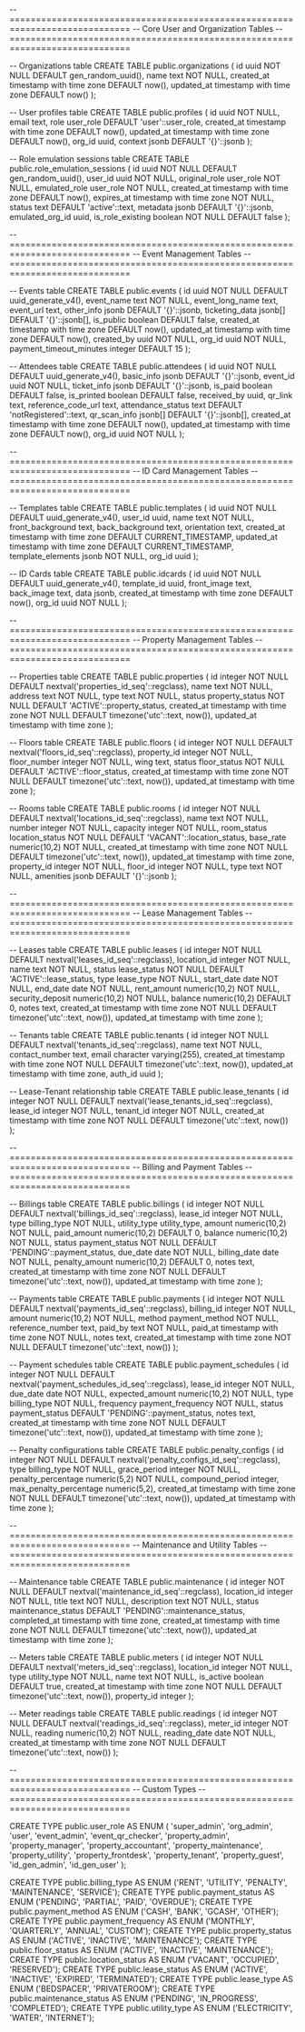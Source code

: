 -- =============================================================================
-- Core User and Organization Tables
-- =============================================================================

-- Organizations table
CREATE TABLE public.organizations (
    id uuid NOT NULL DEFAULT gen_random_uuid(),
    name text NOT NULL,
    created_at timestamp with time zone DEFAULT now(),
    updated_at timestamp with time zone DEFAULT now()
);

-- User profiles table
CREATE TABLE public.profiles (
    id uuid NOT NULL,
    email text,
    role user_role DEFAULT 'user'::user_role,
    created_at timestamp with time zone DEFAULT now(),
    updated_at timestamp with time zone DEFAULT now(),
    org_id uuid,
    context jsonb DEFAULT '{}'::jsonb
);

-- Role emulation sessions table
CREATE TABLE public.role_emulation_sessions (
    id uuid NOT NULL DEFAULT gen_random_uuid(),
    user_id uuid NOT NULL,
    original_role user_role NOT NULL,
    emulated_role user_role NOT NULL,
    created_at timestamp with time zone DEFAULT now(),
    expires_at timestamp with time zone NOT NULL,
    status text DEFAULT 'active'::text,
    metadata jsonb DEFAULT '{}'::jsonb,
    emulated_org_id uuid,
    is_role_existing boolean NOT NULL DEFAULT false
);

-- =============================================================================
-- Event Management Tables
-- =============================================================================

-- Events table
CREATE TABLE public.events (
    id uuid NOT NULL DEFAULT uuid_generate_v4(),
    event_name text NOT NULL,
    event_long_name text,
    event_url text,
    other_info jsonb DEFAULT '{}'::jsonb,
    ticketing_data jsonb[] DEFAULT '{}'::jsonb[],
    is_public boolean DEFAULT false,
    created_at timestamp with time zone DEFAULT now(),
    updated_at timestamp with time zone DEFAULT now(),
    created_by uuid NOT NULL,
    org_id uuid NOT NULL,
    payment_timeout_minutes integer DEFAULT 15
);

-- Attendees table
CREATE TABLE public.attendees (
    id uuid NOT NULL DEFAULT uuid_generate_v4(),
    basic_info jsonb DEFAULT '{}'::jsonb,
    event_id uuid NOT NULL,
    ticket_info jsonb DEFAULT '{}'::jsonb,
    is_paid boolean DEFAULT false,
    is_printed boolean DEFAULT false,
    received_by uuid,
    qr_link text,
    reference_code_url text,
    attendance_status text DEFAULT 'notRegistered'::text,
    qr_scan_info jsonb[] DEFAULT '{}'::jsonb[],
    created_at timestamp with time zone DEFAULT now(),
    updated_at timestamp with time zone DEFAULT now(),
    org_id uuid NOT NULL
);

-- =============================================================================
-- ID Card Management Tables
-- =============================================================================

-- Templates table
CREATE TABLE public.templates (
    id uuid NOT NULL DEFAULT uuid_generate_v4(),
    user_id uuid,
    name text NOT NULL,
    front_background text,
    back_background text,
    orientation text,
    created_at timestamp with time zone DEFAULT CURRENT_TIMESTAMP,
    updated_at timestamp with time zone DEFAULT CURRENT_TIMESTAMP,
    template_elements jsonb NOT NULL,
    org_id uuid
);

-- ID Cards table
CREATE TABLE public.idcards (
    id uuid NOT NULL DEFAULT uuid_generate_v4(),
    template_id uuid,
    front_image text,
    back_image text,
    data jsonb,
    created_at timestamp with time zone DEFAULT now(),
    org_id uuid NOT NULL
);

-- =============================================================================
-- Property Management Tables
-- =============================================================================

-- Properties table
CREATE TABLE public.properties (
    id integer NOT NULL DEFAULT nextval('properties_id_seq'::regclass),
    name text NOT NULL,
    address text NOT NULL,
    type text NOT NULL,
    status property_status NOT NULL DEFAULT 'ACTIVE'::property_status,
    created_at timestamp with time zone NOT NULL DEFAULT timezone('utc'::text, now()),
    updated_at timestamp with time zone
);

-- Floors table
CREATE TABLE public.floors (
    id integer NOT NULL DEFAULT nextval('floors_id_seq'::regclass),
    property_id integer NOT NULL,
    floor_number integer NOT NULL,
    wing text,
    status floor_status NOT NULL DEFAULT 'ACTIVE'::floor_status,
    created_at timestamp with time zone NOT NULL DEFAULT timezone('utc'::text, now()),
    updated_at timestamp with time zone
);

-- Rooms table
CREATE TABLE public.rooms (
    id integer NOT NULL DEFAULT nextval('locations_id_seq'::regclass),
    name text NOT NULL,
    number integer NOT NULL,
    capacity integer NOT NULL,
    room_status location_status NOT NULL DEFAULT 'VACANT'::location_status,
    base_rate numeric(10,2) NOT NULL,
    created_at timestamp with time zone NOT NULL DEFAULT timezone('utc'::text, now()),
    updated_at timestamp with time zone,
    property_id integer NOT NULL,
    floor_id integer NOT NULL,
    type text NOT NULL,
    amenities jsonb DEFAULT '{}'::jsonb
);

-- =============================================================================
-- Lease Management Tables
-- =============================================================================

-- Leases table
CREATE TABLE public.leases (
    id integer NOT NULL DEFAULT nextval('leases_id_seq'::regclass),
    location_id integer NOT NULL,
    name text NOT NULL,
    status lease_status NOT NULL DEFAULT 'ACTIVE'::lease_status,
    type lease_type NOT NULL,
    start_date date NOT NULL,
    end_date date NOT NULL,
    rent_amount numeric(10,2) NOT NULL,
    security_deposit numeric(10,2) NOT NULL,
    balance numeric(10,2) DEFAULT 0,
    notes text,
    created_at timestamp with time zone NOT NULL DEFAULT timezone('utc'::text, now()),
    updated_at timestamp with time zone
);

-- Tenants table
CREATE TABLE public.tenants (
    id integer NOT NULL DEFAULT nextval('tenants_id_seq'::regclass),
    name text NOT NULL,
    contact_number text,
    email character varying(255),
    created_at timestamp with time zone NOT NULL DEFAULT timezone('utc'::text, now()),
    updated_at timestamp with time zone,
    auth_id uuid
);

-- Lease-Tenant relationship table
CREATE TABLE public.lease_tenants (
    id integer NOT NULL DEFAULT nextval('lease_tenants_id_seq'::regclass),
    lease_id integer NOT NULL,
    tenant_id integer NOT NULL,
    created_at timestamp with time zone NOT NULL DEFAULT timezone('utc'::text, now())
);

-- =============================================================================
-- Billing and Payment Tables
-- =============================================================================

-- Billings table
CREATE TABLE public.billings (
    id integer NOT NULL DEFAULT nextval('billings_id_seq'::regclass),
    lease_id integer NOT NULL,
    type billing_type NOT NULL,
    utility_type utility_type,
    amount numeric(10,2) NOT NULL,
    paid_amount numeric(10,2) DEFAULT 0,
    balance numeric(10,2) NOT NULL,
    status payment_status NOT NULL DEFAULT 'PENDING'::payment_status,
    due_date date NOT NULL,
    billing_date date NOT NULL,
    penalty_amount numeric(10,2) DEFAULT 0,
    notes text,
    created_at timestamp with time zone NOT NULL DEFAULT timezone('utc'::text, now()),
    updated_at timestamp with time zone
);

-- Payments table
CREATE TABLE public.payments (
    id integer NOT NULL DEFAULT nextval('payments_id_seq'::regclass),
    billing_id integer NOT NULL,
    amount numeric(10,2) NOT NULL,
    method payment_method NOT NULL,
    reference_number text,
    paid_by text NOT NULL,
    paid_at timestamp with time zone NOT NULL,
    notes text,
    created_at timestamp with time zone NOT NULL DEFAULT timezone('utc'::text, now())
);

-- Payment schedules table
CREATE TABLE public.payment_schedules (
    id integer NOT NULL DEFAULT nextval('payment_schedules_id_seq'::regclass),
    lease_id integer NOT NULL,
    due_date date NOT NULL,
    expected_amount numeric(10,2) NOT NULL,
    type billing_type NOT NULL,
    frequency payment_frequency NOT NULL,
    status payment_status DEFAULT 'PENDING'::payment_status,
    notes text,
    created_at timestamp with time zone NOT NULL DEFAULT timezone('utc'::text, now()),
    updated_at timestamp with time zone
);

-- Penalty configurations table
CREATE TABLE public.penalty_configs (
    id integer NOT NULL DEFAULT nextval('penalty_configs_id_seq'::regclass),
    type billing_type NOT NULL,
    grace_period integer NOT NULL,
    penalty_percentage numeric(5,2) NOT NULL,
    compound_period integer,
    max_penalty_percentage numeric(5,2),
    created_at timestamp with time zone NOT NULL DEFAULT timezone('utc'::text, now()),
    updated_at timestamp with time zone
);

-- =============================================================================
-- Maintenance and Utility Tables
-- =============================================================================

-- Maintenance table
CREATE TABLE public.maintenance (
    id integer NOT NULL DEFAULT nextval('maintenance_id_seq'::regclass),
    location_id integer NOT NULL,
    title text NOT NULL,
    description text NOT NULL,
    status maintenance_status DEFAULT 'PENDING'::maintenance_status,
    completed_at timestamp with time zone,
    created_at timestamp with time zone NOT NULL DEFAULT timezone('utc'::text, now()),
    updated_at timestamp with time zone
);

-- Meters table
CREATE TABLE public.meters (
    id integer NOT NULL DEFAULT nextval('meters_id_seq'::regclass),
    location_id integer NOT NULL,
    type utility_type NOT NULL,
    name text NOT NULL,
    is_active boolean DEFAULT true,
    created_at timestamp with time zone NOT NULL DEFAULT timezone('utc'::text, now()),
    property_id integer
);

-- Meter readings table
CREATE TABLE public.readings (
    id integer NOT NULL DEFAULT nextval('readings_id_seq'::regclass),
    meter_id integer NOT NULL,
    reading numeric(10,2) NOT NULL,
    reading_date date NOT NULL,
    created_at timestamp with time zone NOT NULL DEFAULT timezone('utc'::text, now())
);

-- =============================================================================
-- Custom Types
-- =============================================================================

CREATE TYPE public.user_role AS ENUM (
    'super_admin', 'org_admin', 'user', 'event_admin', 'event_qr_checker',
    'property_admin', 'property_manager', 'property_accountant', 'property_maintenance',
    'property_utility', 'property_frontdesk', 'property_tenant', 'property_guest',
    'id_gen_admin', 'id_gen_user'
);

CREATE TYPE public.billing_type AS ENUM ('RENT', 'UTILITY', 'PENALTY', 'MAINTENANCE', 'SERVICE');
CREATE TYPE public.payment_status AS ENUM ('PENDING', 'PARTIAL', 'PAID', 'OVERDUE');
CREATE TYPE public.payment_method AS ENUM ('CASH', 'BANK', 'GCASH', 'OTHER');
CREATE TYPE public.payment_frequency AS ENUM ('MONTHLY', 'QUARTERLY', 'ANNUAL', 'CUSTOM');
CREATE TYPE public.property_status AS ENUM ('ACTIVE', 'INACTIVE', 'MAINTENANCE');
CREATE TYPE public.floor_status AS ENUM ('ACTIVE', 'INACTIVE', 'MAINTENANCE');
CREATE TYPE public.location_status AS ENUM ('VACANT', 'OCCUPIED', 'RESERVED');
CREATE TYPE public.lease_status AS ENUM ('ACTIVE', 'INACTIVE', 'EXPIRED', 'TERMINATED');
CREATE TYPE public.lease_type AS ENUM ('BEDSPACER', 'PRIVATEROOM');
CREATE TYPE public.maintenance_status AS ENUM ('PENDING', 'IN_PROGRESS', 'COMPLETED');
CREATE TYPE public.utility_type AS ENUM ('ELECTRICITY', 'WATER', 'INTERNET');
